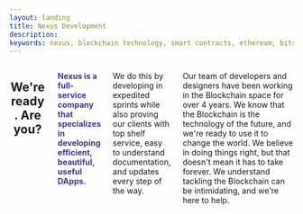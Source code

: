 ```yaml
---
layout: landing 
title: Nexus Development
description:
keywords: nexus, blockchain technology, smart contracts, ethereum, bitshares
---
```


<div class="row pal">
<div class="columns small-12">
<center>
<h2 class="mtl mbl">
We're ready.  Are you?
</h2>
</center>
<div class="columns small-12 large-6">
<p><strong style="color:#403888">Nexus is a full-service company that specializes in developing efficient, beautiful, useful DApps.</strong></p>  <p>We do this by developing in expedited sprints while also proving our clients with top shelf service, easy to understand documentation, and updates every step of the way.</p>
</div>

<div class="columns small-12 large-6">
<p>Our team of developers and designers have been working in the Blockchain space for over 4 years.  We know that the Blockchain is the technology of the future, and we're ready to use it to change the world.  We believe in doing things right, but that doesn't mean it has to take forever.  We understand tackling the Blockchain can be intimidating, and we're here to help.</p>
</div>

</div>
</div>
